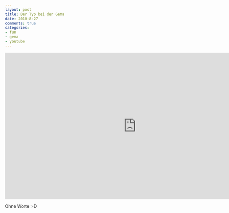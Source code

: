 ```yaml
--- 
layout: post
title: Der Typ bei der Gema
date: 2010-8-27
comments: true
categories: 
- fun
- gema
- youtube
---
```

<iframe width="853" height="480" src="http://www.youtube-nocookie.com/embed/jiOTKjXZaYI" frameborder="0" allowfullscreen></iframe>

Ohne Worte :-D
